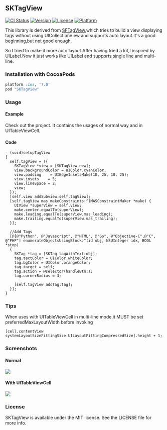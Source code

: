 ## SKTagView

[![CI Status](http://img.shields.io/travis/zsk425/SKTagView.svg?style=flat-square)](https://travis-ci.org/zsk425/SKTagView)
[![Version](https://img.shields.io/cocoapods/v/SKTagView.svg?style=flat-square)](http://cocoadocs.org/docsets/SKTagView)
[![License](https://img.shields.io/cocoapods/l/SKTagView.svg?style=flat-square)](http://cocoadocs.org/docsets/SKTagView)
[![Platform](https://img.shields.io/cocoapods/p/SKTagView.svg?style=flat-square)](http://cocoadocs.org/docsets/SKTagView)

This library is derived from [SFTagView](https://github.com/shiweifu/SFTagView),which tries to build a view displaying tags without using UICollectionView and supports auto layout.It's a good beginning,but not good enough.

So I tried to make it more auto layout.After having tried a lot,I inspired by UILabel.Now it just works like UILabel and supports single line and multi-line.

### Installation with CocoaPods

```ruby
platform :ios, '7.0'
pod "SKTagView"
```

### Usage

#### Example
Check out the project. It contains the usages of normal way and in UITableViewCell.

#### Code
```objc
- (void)setupTagView
{
  self.tagView = ({
    SKTagView *view = [SKTagView new];
    view.backgroundColor = UIColor.cyanColor;
    view.padding    = UIEdgeInsetsMake(10, 25, 10, 25);
    view.insets    = 5;
    view.lineSpace = 2;
    view;
  });
  [self.view addSubview:self.tagView];
  [self.tagView mas_makeConstraints:^(MASConstraintMaker *make) {
    UIView *superView = self.view;
    make.center.equalTo(superView);
    make.leading.equalTo(superView.mas_leading);
    make.trailing.equalTo(superView.mas_trailing);
  }];

  //Add Tags
  [@[@"Python", @"Javascript", @"HTML", @"Go", @"Objective-C",@"C", @"PHP"] enumerateObjectsUsingBlock:^(id obj, NSUInteger idx, BOOL *stop)
  {
    SKTag *tag = [SKTag tagWithText:obj];
    tag.textColor = UIColor.whiteColor;
    tag.bgColor = UIColor.orangeColor;
    tag.target = self;
    tag.action = @selector(handleBtn:);
    tag.cornerRadius = 3;

    [self.tagView addTag:tag];
  }];
}
```

### Tips
When uses with UITableViewCell in multi-line mode,it MUST be set preferredMaxLayoutWidth before invoking
```objc
[cell.contentView systemLayoutSizeFittingSize:UILayoutFittingCompressedSize].height + 1;
```

### Screenshots

#### Normal
![](https://raw.github.com/zsk425/SKTagView/master/Screenshots/example.png)

#### With UITableViewCell
![](https://raw.github.com/zsk425/SKTagView/master/Screenshots/example2.png)

### License

SKTagView is available under the MIT license. See the LICENSE file for more info.

